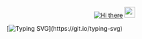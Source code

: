 <p align="center">
  <a href="https://github.com/DenverCoder1">
    <img src="https://user-images.githubusercontent.com/20955511/199138068-0a7b7b75-a024-4f00-803f-30a19c5d1b2d.png" alt="Hi there" /></a>
  <img src="https://media.giphy.com/media/hvRJCLFzcasrR4ia7z/giphy.gif" width="25px">
</p>


[![Typing SVG](https://readme-typing-svg.demolab.com?font=Fira+Code&pause=1000&color=FF0EA1&random=false&width=435&lines=Welcome+to+my+profile!;Here+I+share+my+adventures+in+AI;Always+learning+new+things..)](https://git.io/typing-svg)

